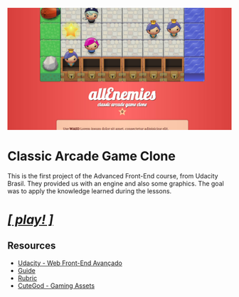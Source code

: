![allEnemies](https://raw.githubusercontent.com/dekisr/Udacity-FrontEnd-P01-ClassicArcadeGameClone/master/images/allEnemies.jpg)
# Classic Arcade Game Clone
This is the first project of the Advanced Front-End course, from Udacity Brasil. They provided us with an engine and also some graphics.
The goal was to apply the knowledge learned during the lessons.
# [**_[ play! ]_**](https://dekisr.github.io/Udacity-FrontEnd-P01-ClassicArcadeGameClone/)
## Resources
* [Udacity - Web Front-End Avançado](https://br.udacity.com/course/front-end-web-developer-nanodegree--nd001-br-advanced)
* [Guide](https://docs.google.com/document/d/1v01aScPjSWCCWQLIpFqvg3-vXLH2e8_SZQKC8jNO0Dc/pub?embedded=true)
* [Rubric](https://review.udacity.com/#!/projects/2696458597/rubric)
* [CuteGod - Gaming Assets](http://lunar.lostgarden.com/labels/CuteGod.html)
